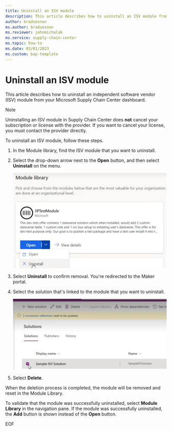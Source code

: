 ```yaml
---
title: Uninstall an ISV module
description: This article describes how to uninstall an ISV module from your Microsoft Supply Chain Center dashboard.
author: bradsesnon
ms.author: bradsesnon
ms.reviewer: johnmichalak
ms.service: supply-chain-center
ms.topic: how-to
ms.date: 03/01/2023
ms.custom: bap-template
---
```


# Uninstall an ISV module

This article describes how to uninstall an independent software vendor (ISV) module from your Microsoft Supply Chain Center dashboard.

> [!Note]
> Uninstalling an ISV module in Supply Chain Center does **not** cancel your subscription or license with the provider. If you want to cancel your license, you must contact the provider directly.

To uninstall an ISV module, follow these steps.

1. In the Module library, find the ISV module that you want to uninstall.
2. Select the drop-down arrow next to the **Open** button, and then select **Uninstall** on the menu.

    ![Expanded Open menu for an ISV module in the Module library.](media/uninstall-isv-module.png)

3. Select **Uninstall** to confirm removal. You're redirected to the Maker portal.
4. Select the solution that's linked to the module that you want to uninstall.

    ![Solution selected in the Maker portal.](media/maker-portal.png)

5. Select **Delete**.

When the deletion process is completed, the module will be removed and reset in the Module Library.

To validate that the module was successfully uninstalled, select **Module Library** in the navigation pane. If the module was successfully uninstalled, the **Add** button is shown instead of the **Open** button.

EOF